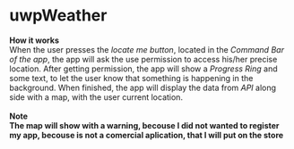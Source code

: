 # uwpWeather 

**How it works**<br/>
When the user presses the *locate me button*, located in the *Command Bar of the app*, the app will ask the use permission to access his/her precise location.
After getting permission, the app will show a *Progress Ring* and some text, to let the user know that something is happening in the background. 
When finished, the app will display the data from *API* along side with a map, with the user current location.<br/>
<br/>
**Note**<br/>
**The map will show with a warning, becouse I did not wanted to register my app, becouse is not a comercial aplication, that I will put on the store**
